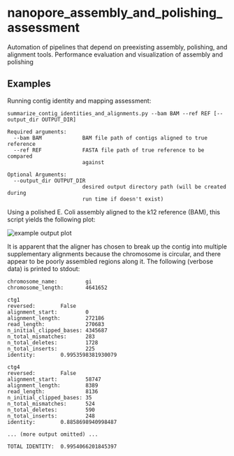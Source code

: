 # nanopore_assembly_and_polishing_assessment
Automation of pipelines that depend on preexisting assembly, polishing, and alignment tools. Performance evaluation and visualization of assembly and polishing


## Examples

Running contig identity and mapping assessment:
```
summarize_contig_identities_and_alignments.py --bam BAM --ref REF [--output_dir OUTPUT_DIR]

Required arguments:
  --bam BAM             BAM file path of contigs aligned to true reference
  --ref REF             FASTA file path of true reference to be compared
                        against

Optional Arguments:
  --output_dir OUTPUT_DIR
                        desired output directory path (will be created during
                        run time if doesn't exist)
```

Using a polished E. Coli assembly aligned to the k12 reference (BAM), this script yields the following plot:

![example output plot](https://github.com/rlorigro/nanopore_assembly_and_polishing_assessment/raw/master/assembled_wtdbg2_r94_ec_rad2_30x-30kb_VS_refEcoli.sorted.png)

It is apparent that the aligner has chosen to break up the contig into multiple supplementary alignments because the chromosome is circular, and there appear to be poorly assembled regions along it. The following (verbose data) is printed to stdout:

```
chromosome_name:         gi
chromosome_length:       4641652

ctg1
reversed:        False
alignment_start:         0
alignment_length:        272186
read_length:             270683
n_initial_clipped_bases: 4345687
n_total_mismatches:      283
n_total_deletes:         1728
n_total_inserts:         225
identity:        0.9953598381930079

ctg4
reversed:        False
alignment_start:         58747
alignment_length:        8389
read_length:             8136
n_initial_clipped_bases: 35
n_total_mismatches:      524
n_total_deletes:         590
n_total_inserts:         248
identity:        0.8858698940998487

... (more output omitted) ...

TOTAL IDENTITY:  0.9954066201845397
```
